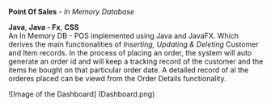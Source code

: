**Point Of Sales** - *In Memory Database*

**Java**, **Java - Fx**, **CSS** <br>
An In Memory DB - POS implemented using Java and JavaFX. Which derives the main functionalities of *Inserting, Updating & Deleting* Customer and Item records. In the process of placing an order, the system will auto generate an order id and will keep a tracking record of the customer and the items he bought on that particular order date. A detailed record of al the orderes placed can be viewd from the Order Details functionality.

![Image of the Dashboard]
(Dashboard.png)



